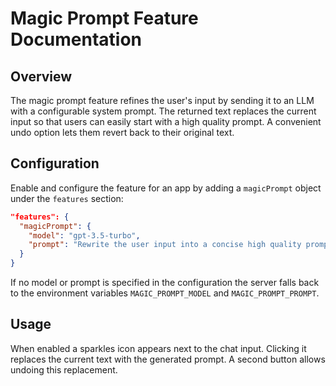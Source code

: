 # Magic Prompt Feature Documentation

## Overview

The magic prompt feature refines the user's input by sending it to an LLM with a configurable system prompt. The returned text replaces the current input so that users can easily start with a high quality prompt. A convenient undo option lets them revert back to their original text.

## Configuration

Enable and configure the feature for an app by adding a `magicPrompt` object under the `features` section:

```json
"features": {
  "magicPrompt": {
    "model": "gpt-3.5-turbo",
    "prompt": "Rewrite the user input into a concise high quality prompt and respond only with the new prompt."
  }
}
```

If no model or prompt is specified in the configuration the server falls back to the environment variables
`MAGIC_PROMPT_MODEL` and `MAGIC_PROMPT_PROMPT`.

## Usage

When enabled a sparkles icon appears next to the chat input. Clicking it replaces the current text with the generated prompt. A second button allows undoing this replacement.
